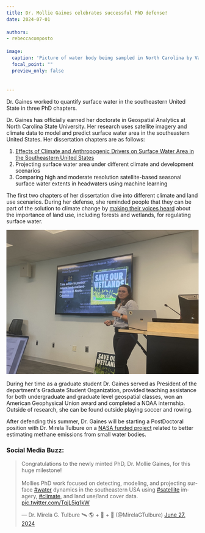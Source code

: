 ```yaml
---
title: Dr. Mollie Gaines celebrates successful PhD defense!
date: 2024-07-01

authors:
- rebeccacomposto

image:
  caption: 'Picture of water body being sampled in North Carolina by Varun Tiwari.'
  focal_point: ""
  preview_only: false


---
```


Dr. Gaines worked to quantify surface water in the southeastern United State in three PhD chapters. 

<!--more-->

Dr. Gaines has officially earned her doctorate in Geospatial Analytics at North Carolina State University. Her research uses satellite imagery and climate data to model and predict surface water area in the southeastern United States. Her dissertation chapters are as follows:
1. <a href="https://agupubs.onlinelibrary.wiley.com/doi/full/10.1029/2021WR031484">Effects of Climate and Anthropogenic Drivers on Surface Water Area in the Southeastern United States</a>
2. Projecting surface water area under different climate and development scenarios
3. Comparing high and moderate resolution satellite-based seasonal surface water extents in  headwaters using machine learning

The first two chapters of her dissertation dive into different climate and land use scenarios. During her defense, she reminded people that they can be part of the solution to climate change by <a href="https://act.southernenvironment.org/dskk9hc?p2asource=ActionCenter">making their voices heard</a> about the importance of land use, including forests and wetlands, for regulating surface water.

<img src="wetlands.jpg" alt="image is not available">

During her time as a graduate student Dr. Gaines served as President of the department's Graduate Student Organization, provided teaching assistance for both undergraduate and graduate level geospatial classes, won an American Geophysical Union award and completed a NOAA internship. Outside of research, she can be found outside playing soccer and rowing.

After defending this summer, Dr. Gaines will be starting a PostDoctoral position with Dr. Mirela Tulbure on a <a href="https://gaec-lab.netlify.app/project/methane-small-water-bodies/">NASA funded project</a> related to better estimating methane emissions from small water bodies. 

### Social Media Buzz:

<blockquote class="twitter-tweet"><p lang="en" dir="ltr">Congratulations to the newly minted PhD, Dr. Mollie Gaines, for this huge milestone!<br><br>Mollies PhD work focused on detecting, modeling, and projecting surface <a href="https://twitter.com/hashtag/water?src=hash&amp;ref_src=twsrc%5Etfw">#water</a> dynamics in the southeastern USA using <a href="https://twitter.com/hashtag/satellite?src=hash&amp;ref_src=twsrc%5Etfw">#satellite</a> imagery, <a href="https://twitter.com/hashtag/climate?src=hash&amp;ref_src=twsrc%5Etfw">#climate</a>, and land use/land cover data. <a href="https://t.co/TqjL5ig1kW">pic.twitter.com/TqjL5ig1kW</a></p>&mdash; Dr. Mirela G. Tulbure 🛰 🌎 + 🐍 + 🌊 (@MirelaGTulbure) <a href="https://twitter.com/MirelaGTulbure/status/1806420806806753736?ref_src=twsrc%5Etfw">June 27, 2024</a></blockquote> <script async src="https://platform.twitter.com/widgets.js" charset="utf-8"></script>
